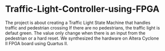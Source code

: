 # Traffic-Light-Controller-using-FPGA
The project is about creating a Traffic Light State Machine that handles traffic and pedestrian crossing
If there are no pedestrians, the traffic light is defaut green.
The value only change when there is an input from the pedestrian or a hard reset.
We synthesized the hardware on Altera Cyclone II FPGA board using Quartus II. 
